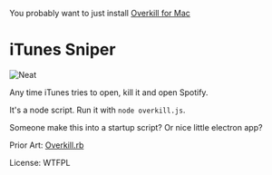 You probably want to just install [Overkill for Mac](https://github.com/KrauseFx/overkill-for-mac)

# iTunes Sniper

![Neat](./neat.gif)

Any time iTunes tries to open, kill it and open Spotify.

It's a node script. Run it with `node overkill.js`.

Someone make this into a startup script? Or nice little electron app?

Prior Art: [Overkill.rb](https://github.com/KrauseFx/overkill/blob/master/overkill.rb)

License: WTFPL
